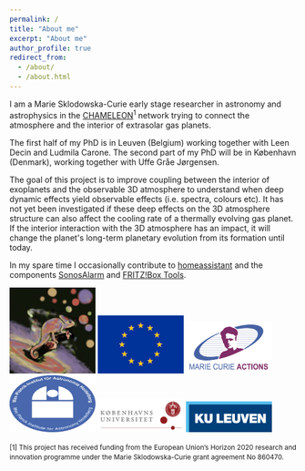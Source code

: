 ```yaml
---
permalink: /
title: "About me"
excerpt: "About me"
author_profile: true
redirect_from:
  - /about/
  - /about.html
---
```


I am a Marie Sklodowska-Curie early stage researcher in astronomy and astrophysics in the [CHAMELEON](https://chameleon.wp.st-andrews.ac.uk "CHAMELEON")<sup>1</sup> network trying to connect the atmosphere and the interior of extrasolar gas planets.

The first half of my PhD is in Leuven (Belgium) working together with Leen Decin and Ludmila Carone. The second part of my PhD will be in København (Denmark), working together with Uffe Gråe Jørgensen.

The goal of this project is to improve coupling between the interior of exoplanets and the observable 3D atmosphere to understand when deep dynamic effects yield observable effects  (i.e. spectra, colours etc). It has not yet been investigated if these deep effects on the 3D atmosphere structure can also affect the cooling rate of a thermally evolving gas planet. If the interior interaction with the 3D atmosphere has an impact, it will change the planet's long-term planetary evolution from its formation until today.

In my spare time I occasionally contribute to [homeassistant](https://www.home-assistant.io "homeassistant") and the components [SonosAlarm](https://github.com/AaronDavidSchneider/SonosAlarm "SonosAlarm") and [FRITZ!Box Tools](https://github.com/mammuth/ha-fritzbox-tools "FRITZ!Box Tools").

<a href="https://chameleon.wp.st-andrews.ac.uk"><img src="images/Chameleon.jpg" alt="CHAMELEON" width="30%"/></a>
<a href="https://ec.europa.eu/"><img src="images/EU.jpg" alt="EU" width="30%"/></a>
<a href="https://ec.europa.eu/research/mariecurieactions/msca-actions_en"><img src="images/MSCA.png" alt="MSCA" width="30%"/></a><br>
<a href="https://www.mpia.de"><img src="images/MPIA.jpg" alt="MPIA" width="30%" height="100"/></a>
<a href="https://www.ku.dk"><img src="images/UCPH.jpg" alt="UCPH" width="30%"/></a>
<a href="https://www.kuleuven.be/kuleuven/"><img src="images/KULeuven.png" alt="KULeuven" width="30%"/></a>

<p class="text-muted"><small>[1] This project has received funding from the European Union’s Horizon 2020 research and innovation programme under the Marie Sklodowska-Curie grant agreement No 860470.</small></p>
